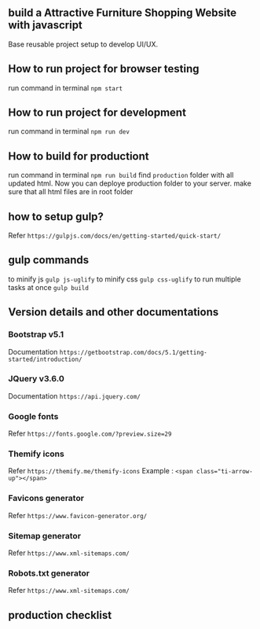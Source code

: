 ## build a Attractive Furniture Shopping Website with javascript

Base reusable project setup to develop UI/UX.

## How to run project for browser testing

run command in terminal `npm start`

## How to run project for development

run command in terminal `npm run dev`

## How to build for productiont

run command in terminal `npm run build`
find `production` folder with all updated html. Now you can deploye production folder to your server.
make sure that all html files are in root folder

## how to setup gulp?

Refer `https://gulpjs.com/docs/en/getting-started/quick-start/`

## gulp commands

to minify js `gulp js-uglify`
to minify css `gulp css-uglify`
to run multiple tasks at once `gulp build`

## Version details and other documentations

### Bootstrap v5.1

Documentation `https://getbootstrap.com/docs/5.1/getting-started/introduction/`

### JQuery v3.6.0

Documentation `https://api.jquery.com/`

### Google fonts

Refer `https://fonts.google.com/?preview.size=29`

### Themify icons

Refer `https://themify.me/themify-icons`
Example : `<span class="ti-arrow-up"></span>`

### Favicons generator

Refer `https://www.favicon-generator.org/`

### Sitemap generator

Refer `https://www.xml-sitemaps.com/`

### Robots.txt generator

Refer `https://www.xml-sitemaps.com/`

## production checklist
